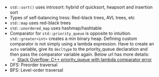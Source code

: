 - `std::sort()` uses introsort: hybrid of quicksort, heapsort and insertion sort
- Types of self-balancing tress: Red-black trees, AVL trees, etc
- `std::map` uses red-black trees
- `std::unordered_map` uses hashmap/hashtable
- Comparator for `std::priority_queue` is opposite to intuition. `std::greater<int>` creates a min binary heap. Defining custom comparator is not simply using a lambda expression. Have to create an `auto` variable, give its `decltype` to the priority_queue declaration and then pass the comparator variable again. Below url has more details:
    + [Stack Overflow: C++ priority_queue with lambda comparator error](https://stackoverflow.com/questions/5807735/c-priority-queue-with-lambda-comparator-error)
- DFS: Preorder traversal
- BFS: Level-order traversal
